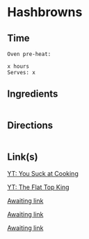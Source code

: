 # Hashbrowns

## Time 
```
Oven pre-heat:

x hours
Serves: x
```

## Ingredients
```

```


## Directions
```

```


## Link(s)
[YT: You Suck at Cooking](https://www.youtube.com/watch?v=7wnR5tIPyHs)

[YT: The Flat Top King](https://www.youtube.com/watch?v=TIax2ISUYHQ)

[Awaiting link](url)

[Awaiting link](url)

[Awaiting link](url)
